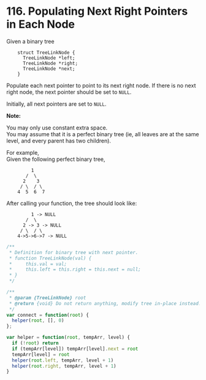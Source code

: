 # 116. Populating Next Right Pointers in Each Node

Given a binary tree

```
    struct TreeLinkNode {
      TreeLinkNode *left;
      TreeLinkNode *right;
      TreeLinkNode *next;
    }
```

Populate each next pointer to point to its next right node. If there is no next right node, the next pointer should be set to `NULL`.

Initially, all next pointers are set to `NULL`.

**Note:**

You may only use constant extra space.  
You may assume that it is a perfect binary tree (ie, all leaves are at the same level, and every parent has two children).

For example,  
Given the following perfect binary tree,

```
         1
       /  \
      2    3
     / \  / \
    4  5  6  7
```

After calling your function, the tree should look like:

```
         1 -> NULL
       /  \
      2 -> 3 -> NULL
     / \  / \
    4->5->6->7 -> NULL
```

```javascript
/**
 * Definition for binary tree with next pointer.
 * function TreeLinkNode(val) {
 *     this.val = val;
 *     this.left = this.right = this.next = null;
 * }
 */

/**
 * @param {TreeLinkNode} root
 * @return {void} Do not return anything, modify tree in-place instead.
 */
var connect = function(root) {
  helper(root, [], 0)
};

var helper = function(root, tempArr, level) {
  if (!root) return
  if (tempArr[level]) tempArr[level].next = root
  tempArr[level] = root
  helper(root.left, tempArr, level + 1)
  helper(root.right, tempArr, level + 1)
}
```
